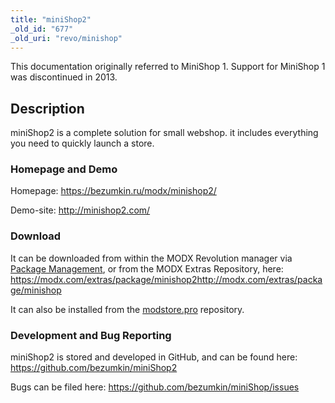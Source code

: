 ```yaml
---
title: "miniShop2"
_old_id: "677"
_old_uri: "revo/minishop"
---
```


This documentation originally referred to MiniShop 1. Support for MiniShop 1 was discontinued in 2013.

## Description

miniShop2 is a complete solution for small webshop. it includes everything you need to quickly launch a store.

### Homepage and Demo

Homepage: <https://bezumkin.ru/modx/minishop2/>

Demo-site: <http://minishop2.com/>

### Download

It can be downloaded from within the MODX Revolution manager via [Package Management](developing-in-modx/advanced-development/package-management "Package Management"), or from the MODX Extras Repository, here: <https://modx.com/extras/package/minishop2><http://modx.com/extras/package/minishop>

It can also be installed from the [modstore.pro](https://modstore.pro/info/eng) repository.

### Development and Bug Reporting

miniShop2 is stored and developed in GitHub, and can be found here: <https://github.com/bezumkin/miniShop2>

Bugs can be filed here: <https://github.com/bezumkin/miniShop/issues>

